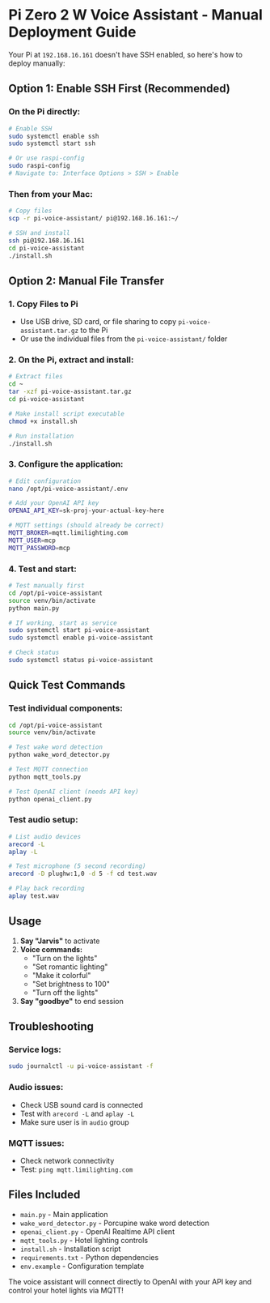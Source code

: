 # Pi Zero 2 W Voice Assistant - Manual Deployment Guide

Your Pi at `192.168.16.161` doesn't have SSH enabled, so here's how to deploy manually:

## Option 1: Enable SSH First (Recommended)

### On the Pi directly:
```bash
# Enable SSH
sudo systemctl enable ssh
sudo systemctl start ssh

# Or use raspi-config
sudo raspi-config
# Navigate to: Interface Options > SSH > Enable
```

### Then from your Mac:
```bash
# Copy files
scp -r pi-voice-assistant/ pi@192.168.16.161:~/

# SSH and install
ssh pi@192.168.16.161
cd pi-voice-assistant
./install.sh
```

## Option 2: Manual File Transfer

### 1. Copy Files to Pi
- Use USB drive, SD card, or file sharing to copy `pi-voice-assistant.tar.gz` to the Pi
- Or use the individual files from the `pi-voice-assistant/` folder

### 2. On the Pi, extract and install:
```bash
# Extract files
cd ~
tar -xzf pi-voice-assistant.tar.gz
cd pi-voice-assistant

# Make install script executable
chmod +x install.sh

# Run installation
./install.sh
```

### 3. Configure the application:
```bash
# Edit configuration
nano /opt/pi-voice-assistant/.env

# Add your OpenAI API key
OPENAI_API_KEY=sk-proj-your-actual-key-here

# MQTT settings (should already be correct)
MQTT_BROKER=mqtt.limilighting.com
MQTT_USER=mcp
MQTT_PASSWORD=mcp
```

### 4. Test and start:
```bash
# Test manually first
cd /opt/pi-voice-assistant
source venv/bin/activate
python main.py

# If working, start as service
sudo systemctl start pi-voice-assistant
sudo systemctl enable pi-voice-assistant

# Check status
sudo systemctl status pi-voice-assistant
```

## Quick Test Commands

### Test individual components:
```bash
cd /opt/pi-voice-assistant
source venv/bin/activate

# Test wake word detection
python wake_word_detector.py

# Test MQTT connection
python mqtt_tools.py

# Test OpenAI client (needs API key)
python openai_client.py
```

### Test audio setup:
```bash
# List audio devices
arecord -L
aplay -L

# Test microphone (5 second recording)
arecord -D plughw:1,0 -d 5 -f cd test.wav

# Play back recording
aplay test.wav
```

## Usage

1. **Say "Jarvis"** to activate
2. **Voice commands:**
   - "Turn on the lights"
   - "Set romantic lighting" 
   - "Make it colorful"
   - "Set brightness to 100"
   - "Turn off the lights"
3. **Say "goodbye"** to end session

## Troubleshooting

### Service logs:
```bash
sudo journalctl -u pi-voice-assistant -f
```

### Audio issues:
- Check USB sound card is connected
- Test with `arecord -L` and `aplay -L`
- Make sure user is in `audio` group

### MQTT issues:
- Check network connectivity
- Test: `ping mqtt.limilighting.com`

## Files Included

- `main.py` - Main application
- `wake_word_detector.py` - Porcupine wake word detection
- `openai_client.py` - OpenAI Realtime API client  
- `mqtt_tools.py` - Hotel lighting controls
- `install.sh` - Installation script
- `requirements.txt` - Python dependencies
- `env.example` - Configuration template

The voice assistant will connect directly to OpenAI with your API key and control your hotel lights via MQTT!
